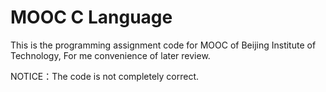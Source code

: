 # MOOC C Language
This is the programming assignment code for MOOC of Beijing Institute of Technology, For me convenience of later review. 

NOTICE：The code is not completely correct.
